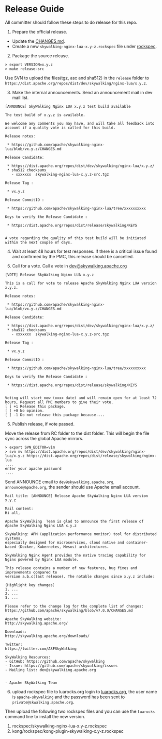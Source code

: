 # Release Guide
All committer should follow these steps to do release for this repo.

1. Prepare the official release.

- Update the [CHANGES.md](CHANGES.md).
- Create a new `skywalking-nginx-lua-x.y-z.rockspec` file under [rockspec](/rockspec).

2. Package the source release.

```shell
> export VERSION=x.y.z
> make release-src
```

Use SVN to upload the files(tgz, asc and sha512) in the `release` folder to `https://dist.apache.org/repos/dist/dev/skywalking/nginx-lua/x.y.z`.

3. Make the internal announcements. Send an announcement mail in dev mail list.

```
[ANNOUNCE] SkyWalking Nginx LUA x.y.z test build available

The test build of x.y.z is available.

We welcome any comments you may have, and will take all feedback into
account if a quality vote is called for this build.

Release notes:

 * https://github.com/apache/skywalking-nginx-lua/blob/vx.y.z/CHANGES.md

Release Candidate:

 * https://dist.apache.org/repos/dist/dev/skywalking/nginx-lua/x.y.z/
 * sha512 checksums
   - xxxxxxx  skywalking-nginx-lua-x.y.z-src.tgz

Release Tag :

 * vx.y.z

Release CommitID :

 * https://github.com/apache/skywalking-nginx-lua/tree/xxxxxxxxxx

Keys to verify the Release Candidate :

 * https://dist.apache.org/repos/dist/release/skywalking/KEYS


A vote regarding the quality of this test build will be initiated
within the next couple of days.
```

4. Wait at least 48 hours for test responses. If there is a critical issue found and confirmed by the PMC, this release should be cancelled.

5. Call for a vote. Call a vote in dev@skywalking.apache.org

```
[VOTE] Release SkyWalking Nginx LUA x.y.z

This is a call for vote to release Apache SkyWalking Nginx LUA version x.y.z.

Release notes:

 * https://github.com/apache/skywalking-nginx-lua/blob/vx.y.z/CHANGES.md

Release Candidate:

 * https://dist.apache.org/repos/dist/dev/skywalking/nginx-lua/x.y.z/
 * sha512 checksums
   - xxxxxxx  skywalking-nginx-lua-x.y.z-src.tgz

Release Tag :

 * vx.y.z

Release CommitID :

 * https://github.com/apache/skywalking-nginx-lua/tree/xxxxxxxxxx

Keys to verify the Release Candidate :

 * https://dist.apache.org/repos/dist/release/skywalking/KEYS


Voting will start now (xxxx date) and will remain open for at least 72 hours, Request all PMC members to give their vote.
[ ] +1 Release this package.
[ ] +0 No opinion.
[ ] -1 Do not release this package because....

```

5. Publish release, if vote passed.

Move the release from RC folder to the dist folder. This will begin the file sync across the global Apache mirrors.
```
> export SVN_EDITOR=vim
> svn mv https://dist.apache.org/repos/dist/dev/skywalking/nginx-lua/x.y.z https://dist.apache.org/repos/dist/release/skywalking/nginx-lua
....
enter your apache password
....
```

Send ANNOUNCE email to `dev@skywalking.apache.org`, `announce@apache.org`, the sender should use Apache email account.
```
Mail title: [ANNOUNCE] Release Apache SkyWalking Nginx LUA version x.y.z

Mail content:
Hi all,

Apache SkyWalking  Team is glad to announce the first release of Apache SkyWalking Nginx LUA x.y.z

SkyWalking: APM (application performance monitor) tool for distributed systems,
especially designed for microservices, cloud native and container-based (Docker, Kubernetes, Mesos) architectures.

SkyWalking Nginx Agent provides the native tracing capability for Nginx powered by Nginx LUA module.

This release contains a number of new features, bug fixes and improvements compared to
version a.b.c(last release). The notable changes since x.y.z include:

(Highlight key changes)
1. ...
2. ...
3. ...

Please refer to the change log for the complete list of changes:
https://github.com/apache/skywalking/blob/v7.0.0/CHANGES.md

Apache SkyWalking website:
http://skywalking.apache.org/

Downloads:
http://skywalking.apache.org/downloads/

Twitter:
https://twitter.com/ASFSkyWalking

SkyWalking Resources:
- GitHub: https://github.com/apache/skywalking
- Issue: https://github.com/apache/skywalking/issues
- Mailing list: dev@skywalkiing.apache.org


- Apache SkyWalking Team
```

6. upload rockspec file to luarocks.org
login to [luarocks.org](https://luarocks.org/), the user name is `apache-skywalking` and the password has been sent to `private@skwalking.apache.org`.

Then upload the following two rockspec files and you can use the `luarocks` command line to install the new version.
1. rockspec/skywalking-nginx-lua-x.y-z.rockspec
2. kong/rockspec/kong-plugin-skywalking-x.y-z.rockspec
